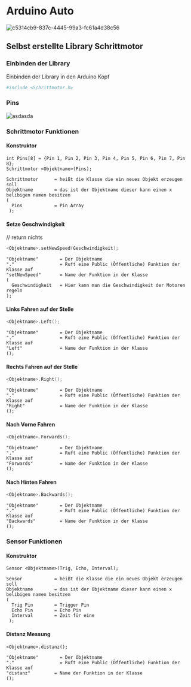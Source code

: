 # Arduino Auto

![c5314cb9-837c-4445-99a3-fc61a4d38c56](https://cloud.githubusercontent.com/assets/21289932/25248952/6044145a-2610-11e7-8672-9535b41763db.jpg)


## Selbst erstellte Library Schrittmotor

### Einbinden der Library
Einbinden der Library in den Arduino Kopf
```sh
#include <Schrittmotor.h>
```
### Pins
![asdasda](https://cloud.githubusercontent.com/assets/21289932/25250606/91d850ca-2616-11e7-9a88-79282840878d.png)
### Schrittmotor Funktionen

#### Konstruktor 

 ```Arduino
int Pins[8] = {Pin 1, Pin 2, Pin 3, Pin 4, Pin 5, Pin 6, Pin 7, Pin 8};
Schrittmotor <Objektname>(Pins);
```
`````
Schrittmotor      = heißt die Klasse die ein neues Objekt erzeugen soll
Objektname        = das ist der Objektname dieser kann einen x belibigen namen besitzen
(
  Pins            = Pin Array
 );
`````
 #### Setze Geschwindigkeit
 // return nichts
```c++
<Objektname>.setNewSpeed(Geschwindigkeit);
```
`````
"Objektname"        = Der Objektname
"."                 = Ruft eine Public (Öffentliche) Funktion der Klasse auf
"setNewSpeed"       = Name der Funktion in der Klasse
(
  Geschwindigkeit   = Hier kann man die Geschwindigkeit der Motoren regeln
);
`````

#### Links Fahren auf der Stelle
```c++
<Objektname>.Left();
```
`````
"Objektname"        = Der Objektname
"."                 = Ruft eine Public (Öffentliche) Funktion der Klasse auf
"Left"              = Name der Funktion in der Klasse
();
`````
#### Rechts Fahren auf der Stelle
 
```c++
<Objektname>.Right();
```
`````
"Objektname"        = Der Objektname
"."                 = Ruft eine Public (Öffentliche) Funktion der Klasse auf
"Right"             = Name der Funktion in der Klasse
();
`````
#### Nach Vorne Fahren
 
```c++
<Objektname>.Forwards();
```
`````
"Objektname"        = Der Objektname
"."                 = Ruft eine Public (Öffentliche) Funktion der Klasse auf
"Forwards"          = Name der Funktion in der Klasse
();
`````
#### Nach Hinten Fahren
 
```c++
<Objektname>.Backwards();
```
`````
"Objektname"        = Der Objektname
"."                 = Ruft eine Public (Öffentliche) Funktion der Klasse auf
"Backwards"         = Name der Funktion in der Klasse
();
`````
### Sensor Funktionen

#### Konstruktor

 ```Arduino
Sensor <Objektname>(Trig, Echo, Interval);
```
`````
Sensor            = heißt die Klasse die ein neues Objekt erzeugen soll
Objektname        = das ist der Objektname dieser kann einen x belibigen namen besitzen
(
  Trig Pin        = Trigger Pin
  Echo Pin        = Echo Pin
  Interval        = Zeit für eine 
 );
`````

#### Distanz Messung
 ```Arduino
<Objektname>.distanz();
```
`````
"Objektname"        = Der Objektname
"."                 = Ruft eine Public (Öffentliche) Funktion der Klasse auf
"distanz"         = Name der Funktion in der Klasse
();
`````
